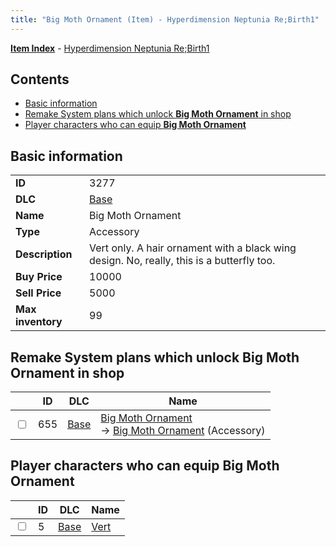 ```yaml
---
title: "Big Moth Ornament (Item) - Hyperdimension Neptunia Re;Birth1"
---
```


[**Item Index**](/neptunia/rb1/item/index.html) - [Hyperdimension Neptunia Re;Birth1](/neptunia/rb1)

## Contents

- [Basic information](#basic-information)
- [Remake System plans which unlock **Big Moth Ornament** in shop](#remake-system-plans-which-unlock-big-moth-ornament-in-shop)
- [Player characters who can equip **Big Moth Ornament**](#player-characters-who-can-equip-big-moth-ornament)

## Basic information

|   |   |
| -- | -- |
| **ID** | 3277 |
| **DLC** | [Base](/neptunia/rb1/dlc/1-base.html) |
| **Name** | Big Moth Ornament |
| **Type** | Accessory |
| **Description** | Vert only. A hair ornament with a black wing design. No, really, this is a butterfly too. |
| **Buy Price** | 10000 |
| **Sell Price** | 5000 |
| **Max inventory** | 99 |

## Remake System plans which unlock **Big Moth Ornament** in shop

|    | ID | DLC | Name |
| -- | -- | --- | ---- |
| <input type="checkbox" id="rb1-remake-1-655" class="trackbox" /> | 655 | [Base](/neptunia/rb1/dlc/1-base.html) | [Big Moth Ornament](/neptunia/rb1/remake/1-655-big-moth-ornament.html)<br />→ [Big Moth Ornament](/neptunia/rb1/item/1-3277-big-moth-ornament.html) (Accessory) |

## Player characters who can equip **Big Moth Ornament**

|    | ID | DLC | Name |
| -- | -- | --- | ---- |
| <input type="checkbox" id="rb1-player-1-5" class="trackbox" /> | 5 | [Base](/neptunia/rb1/dlc/1-base.html) | [Vert](/neptunia/rb1/player/1-5-vert.html) |
